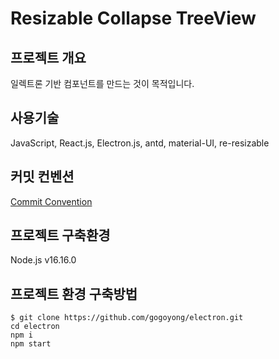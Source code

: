 # Resizable Collapse TreeView

## 프로젝트 개요

일렉트론 기반 컴포넌트를 만드는 것이 목적입니다.

## 사용기술

JavaScript, React.js, Electron.js, antd, material-UI, re-resizable

## 커밋 컨벤션

[Commit Convention](https://github.com/gogoyong/electron/wiki)

## 프로젝트 구축환경

Node.js v16.16.0

## 프로젝트 환경 구축방법

```git
$ git clone https://github.com/gogoyong/electron.git
cd electron
npm i
npm start
```
